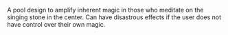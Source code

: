 A pool design to amplify inherent magic in those who meditate on the singing stone in the center. Can have disastrous effects if the user does not have control over their own magic.
